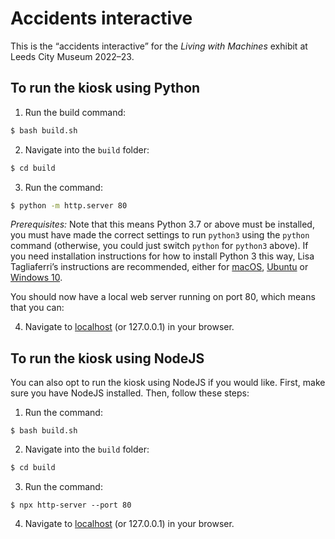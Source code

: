 Accidents interactive
===============

This is the “accidents interactive” for the _Living with Machines_ exhibit at Leeds City Museum 2022–23.

To run the kiosk using Python
---------------

1. Run the build command:

```sh
$ bash build.sh
```

2. Navigate into the `build` folder:

```sh
$ cd build
```

3. Run the command:

```sh
$ python -m http.server 80
```

_Prerequisites:_ Note that this means Python 3.7 or above must be installed, you must have made the correct settings to run `python3` using the `python` command (otherwise, you could just switch `python` for `python3` above). If you need installation instructions for how to install Python 3 this way, Lisa Tagliaferri’s instructions are recommended, either for [macOS](https://www.digitalocean.com/community/tutorials/how-to-install-python-3-and-set-up-a-local-programming-environment-on-macos), [Ubuntu](https://www.digitalocean.com/community/tutorials/how-to-install-python-3-and-set-up-a-programming-environment-on-an-ubuntu-20-04-server) or [Windows 10](https://www.digitalocean.com/community/tutorials/how-to-install-python-3-and-set-up-a-local-programming-environment-on-windows-10).

You should now have a local web server running on port 80, which means that you can:

4. Navigate to [localhost](http://localhost) (or 127.0.0.1) in your browser.

To run the kiosk using NodeJS
---------------

You can also opt to run the kiosk using NodeJS if you would like. First, make sure you have NodeJS installed. Then, follow these steps:

1. Run the command:

```
$ bash build.sh
```

2. Navigate into the `build` folder:

```sh
$ cd build
```

3. Run the command:

```
$ npx http-server --port 80
```

4. Navigate to [localhost](http://localhost) (or 127.0.0.1) in your browser.

